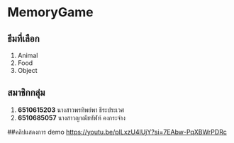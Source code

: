 # MemoryGame

## ธีมที่เลือก
1. Animal
2. Food
3. Object

## สมาชิกกลุ่ม
1. **6510615203** นางสาวพรทิพย์พา ธีระประเวศ
2. **6510685057** นางสาวญาณัชทัฬห์ คงกระจ่าง

##คลิปแสดงการ demo
https://youtu.be/pILxzU4lUjY?si=7EAbw-PqXBWrPDRc

